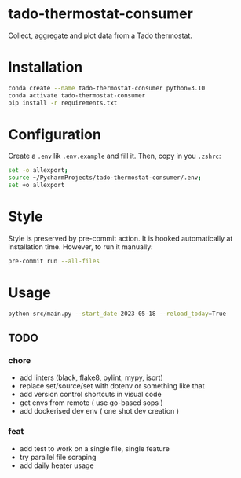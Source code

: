 # tado-thermostat-consumer
Collect, aggregate and plot data from a Tado thermostat.

# Installation
```bash
conda create --name tado-thermostat-consumer python=3.10
conda activate tado-thermostat-consumer
pip install -r requirements.txt
```

# Configuration
Create a `.env` lik `.env.example` and fill it.
Then, copy in you `.zshrc`:
```bash
set -o allexport; 
source ~/PycharmProjects/tado-thermostat-consumer/.env;
set +o allexport
```

# Style
Style is preserved by pre-commit action. 
It is hooked automatically at installation time.
However, to run it manually:
```bash
pre-commit run --all-files
```

# Usage
```bash
python src/main.py --start_date 2023-05-18 --reload_today=True
```


## TODO

### chore
- add linters (black, flake8, pylint, mypy, isort)
- replace set/source/set with dotenv or something like that
- add version control shortcuts in visual code
- get envs from remote ( use go-based sops )
- add dockerised dev env ( one shot dev creation )
 
### feat
- add test to work on a single file, single feature
- try parallel file scraping
- add daily heater usage
